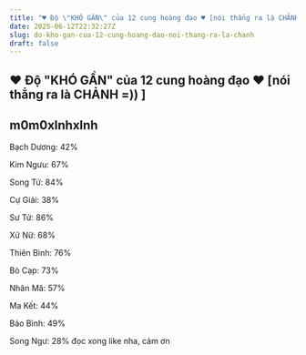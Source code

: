 ```yaml
---
title: "♥ Độ \"KHÓ GẦN\" của 12 cung hoàng đạo ♥ [nói thẳng ra là CHẢNH =)) ]"
date: 2025-06-12T22:32:27Z
slug: do-kho-gan-cua-12-cung-hoang-dao-noi-thang-ra-la-chanh
draft: false
---
```


## ♥ Độ "KHÓ GẦN" của 12 cung hoàng đạo ♥ [nói thẳng ra là CHẢNH =)) ]

## m0m0xInhxInh

Bạch Dương: 42%

Kim Ngưu: 67%

Song Tử: 84%

Cự Giải: 38%

Sư Tử: 86%

Xử Nữ: 68%

Thiên Bình: 76%

Bò Cạp: 73%

Nhân Mã: 57%

Ma Kết: 44%

Bảo Bình: 49%

Song Ngư: 28%
đọc xong like nha, cảm ơn